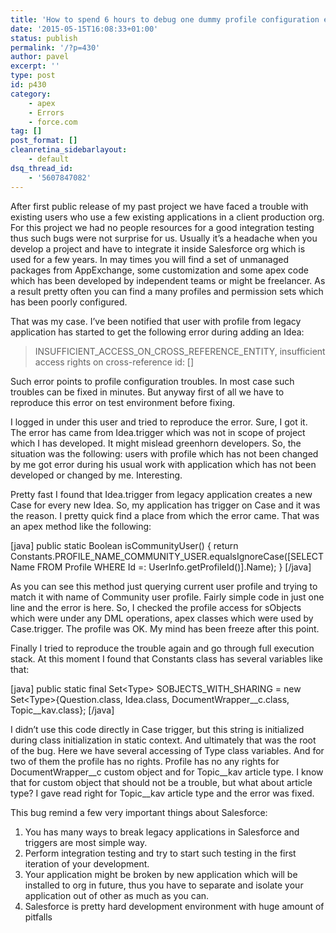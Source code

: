 ```yaml
---
title: 'How to spend 6 hours to debug one dummy profile configuration error or INSUFFICIENT_ACCESS_ON_CROSS_REFERENCE_ENTITY, insufficient access rights on cross-reference id: []'
date: '2015-05-15T16:08:33+01:00'
status: publish
permalink: '/?p=430'
author: pavel
excerpt: ''
type: post
id: p430
category:
    - apex
    - Errors
    - force.com
tag: []
post_format: []
cleanretina_sidebarlayout:
    - default
dsq_thread_id:
    - '5607847082'
---
```

After first public release of my past project we have faced a trouble with existing users who use a few existing applications in a client production org. For this project we had no people resources for a good integration testing thus such bugs were not surprise for us. Usually it’s a headache when you develop a project and have to integrate it inside Salesforce org which is used for a few years. In may times you will find a set of unmanaged packages from AppExchange, some customization and some apex code which has been developed by independent teams or might be freelancer. As a result pretty often you can find a many profiles and permission sets which has been poorly configured.

That was my case. I’ve been notified that user with profile from legacy application has started to get the following error during adding an Idea:

> INSUFFICIENT\_ACCESS\_ON\_CROSS\_REFERENCE\_ENTITY, insufficient access rights on cross-reference id: \[\]

Such error points to profile configuration troubles. In most case such troubles can be fixed in minutes. But anyway first of all we have to reproduce this error on test environment before fixing.

I logged in under this user and tried to reproduce the error. Sure, I got it. The error has came from Idea.trigger which was not in scope of project which I has developed. It might mislead greenhorn developers. So, the situation was the following: users with profile which has not been changed by me got error during his usual work with application which has not been developed or changed by me.
Interesting.

Pretty fast I found that Idea.trigger from legacy application creates a new Case for every new Idea. So, my application has trigger on Case and it was the reason. I pretty quick find a place from which the error came. That was an apex method like the following:

\[java\]
 public static Boolean isCommunityUser() {
 return Constants.PROFILE\_NAME\_COMMUNITY\_USER.equalsIgnoreCase(\[SELECT Name FROM Profile WHERE Id =: UserInfo.getProfileId()\].Name);
 }
\[/java\]

As you can see this method just querying current user profile and trying to match it with name of Community user profile. Fairly simple code in just one line and the error is here. So, I checked the profile access for sObjects which were under any DML operations, apex classes which were used by Case.trigger. The profile was OK. My mind has been freeze after this point.

Finally I tried to reproduce the trouble again and go through full execution stack. At this moment I found that Constants class has several variables like that:

\[java\]
public static final Set&lt;Type&gt; SOBJECTS\_WITH\_SHARING = new Set&lt;Type&gt;{Question.class, Idea.class, DocumentWrapper\_\_c.class, Topic\_\_kav.class};
\[/java\]

I didn’t use this code directly in Case trigger, but this string is initialized during class initialization in static context. And ultimately that was the root of the bug. Here we have several accessing of Type class variables. And for two of them the profile has no rights. Profile has no any rights for DocumentWrapper\_\_c custom object and for Topic\_\_kav article type. I know that for custom object that should not be a trouble, but what about article type? I gave read right for Topic\_\_kav article type and the error was fixed.

This bug remind a few very important things about Salesforce:

1. You has many ways to break legacy applications in Salesforce and triggers are most simple way.
2. Perform integration testing and try to start such testing in the first iteration of your development.
3. Your application might be broken by new application which will be installed to org in future, thus you have to separate and isolate your application out of other as much as you can.
4. Salesforce is pretty hard development environment with huge amount of pitfalls